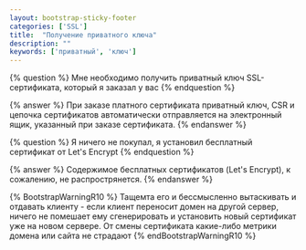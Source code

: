 ```yaml
---
layout: bootstrap-sticky-footer
categories: ['SSL']
title:  "Получение приватного ключа"
description: ""
keywords: ['приватный', 'ключ']
---
```


{% question %}
Мне необходимо получить приватный ключ SSL-сертификата, который я заказал у вас 
{% endquestion %}

{% answer %}
При заказе платного сертификата приватный ключ, CSR и цепочка сертификатов автоматически отправляется на электронный ящик, указанный при заказе сертификата.
{% endanswer %}

{% question %}
Я ничего не покупал, я установил бесплатный сертификат от Let's Encrypt 
{% endquestion %}

{% answer %}
Содержимое бесплатных сертификатов (Let's Encrypt), к сожалению, не распрострянется. 
{% endanswer %}

{% BootstrapWarningR10 %}
Тащемта его и бессмысленно вытаскивать и отдавать клиенту - если клиент переносит домен на другой сервер, ничего не помешает ему сгенерировать и установить новый сертификат уже на новом сервере. От смены сертификата какие-либо метрики домена или сайта не страдают
{% endBootstrapWarningR10 %}